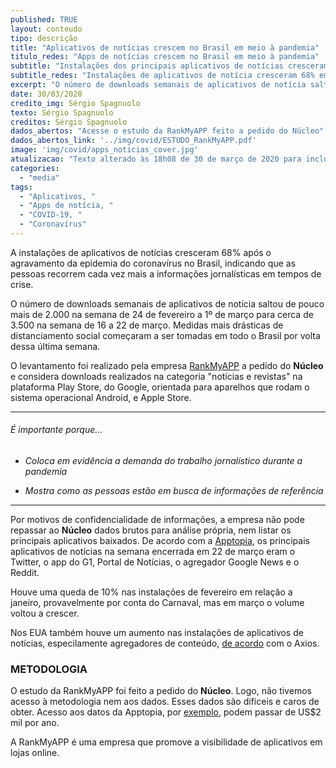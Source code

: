 ```yaml
---
published: TRUE
layout: conteudo
tipo: descrição
title: "Aplicativos de notícias crescem no Brasil em meio à pandemia"
titulo_redes: "Apps de notícias crescem no Brasil em meio à pandemia"
subtitle: "Instalações dos principais aplicativos de notícias cresceram 68% do começo de março até dia 22, de acordo com levantamento da RankMyAPP feito para o Núcleo."
subtitle_redes: "Instalações de aplicativos de notícia cresceram 68% em relação ao começo de março."
excerpt: "O número de downloads semanais de aplicativos de notícia saltou de pouco mais de 2.000 na semana de 24 de fevereiro a 1º de março para cerca de 3.500 na semana de 16 a 22 de março. Medidas mais drásticas de distanciamento social começaram a ser tomadas em todo o Brasil por volta dessa última semana."
date: 30/03/2020
credito_img: Sérgio Spagnuolo
texto: Sérgio Spagnuolo
creditos: Sérgio Spagnuolo
dados_abertos: "Acesse o estudo da RankMyAPP feito a pedido do Núcleo"
dados_abertos_link: '../img/covid/ESTUDO_RankMyAPP.pdf'
image: 'img/covid/apps_noticias_cover.jpg'
atualizacao: "Texto alterado às 18h08 de 30 de março de 2020 para incluir informação no terceiro parágrafo, relativa à Apple Store."
categories:
  - "media"
tags:
  - "Aplicativos, "
  - "Apps de notícia, "
  - "COVID-19, "
  - "Coronavírus"
---
```


A instalações de aplicativos de notícias cresceram 68% após o agravamento da epidemia do coronavírus no Brasil, indicando que as pessoas recorrem cada vez mais a informações jornalísticas em tempos de crise.

O número de downloads semanais de aplicativos de notícia saltou de pouco mais de 2.000 na semana de 24 de fevereiro a 1º de março para cerca de 3.500 na semana de 16 a 22 de março. Medidas mais drásticas de distanciamento social começaram a ser tomadas em todo o Brasil por volta dessa última semana.

O levantamento foi realizado pela empresa [RankMyAPP](https://www.rankmyapp.com/pt-br/) a pedido do **Núcleo** e considera downloads realizados na categoria "notícias e revistas" na plataforma Play Store, do Google, orientada para aparelhos que rodam o sistema operacional Android, e Apple Store.


---

###### É importante porque...

- *Coloca em evidência a demanda do trabalho jornalístico durante a pandemia*

- *Mostra como as pessoas estão em busca de informações de referência*

---

Por motivos de confidencialidade de informações, a empresa não pode repassar ao **Núcleo** dados brutos para análise própria, nem listar os principais aplicativos baixados. De acordo com a [Apptopia](https://apptopia.com/store-insights/top-charts/google-play/news-magazines/brazil?date=2020-03-22), os principais aplicativos de notícias na semana encerrada em 22 de março eram o Twitter, o app do G1, Portal de Notícias, o agregador Google News e o Reddit.

Houve uma queda de 10% nas instalações de fevereiro em relação a janeiro, provavelmente por conta do Carnaval, mas em março o volume voltou a crescer.

Nos EUA também houve um aumento nas instalações de aplicativos de notícias, especilamente agregadores de conteúdo, [de acordo](https://www.axios.com/newsletters/axios-media-trends-b644854d-8230-4758-bd56-e493913cd9b7.html) com o Axios.


### METODOLOGIA

O estudo da RankMyAPP foi feito a pedido do **Núcleo**. Logo, não tivemos acesso à metodologia nem aos dados. Esses dados são difíceis e caros de obter. Acesso aos datos da Apptopia, por [exemplo](https://apptopia.com/pricing), podem passar de US$2 mil por ano.

A RankMyAPP é uma empresa que promove a visibilidade de aplicativos em lojas online.
